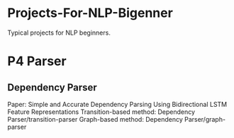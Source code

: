 # Projects-For-NLP-Bigenner

Typical projects for NLP beginners.

# P4 Parser
## Dependency Parser 
   Paper: Simple and Accurate Dependency Parsing Using Bidirectional LSTM Feature Representations
   Transition-based method: Dependency Parser/transition-parser
   Graph-based method: Dependency Parser/graph-parser
   
